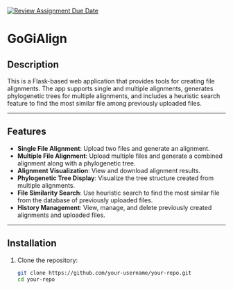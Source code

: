 [![Review Assignment Due Date](https://classroom.github.com/assets/deadline-readme-button-22041afd0340ce965d47ae6ef1cefeee28c7c493a6346c4f15d667ab976d596c.svg)](https://classroom.github.com/a/A0dLY9j1)

# GoGiAlign

## Description
This is a Flask-based web application that provides tools for creating file alignments. The app supports single and multiple alignments, generates phylogenetic trees for multiple alignments, and includes a heuristic search feature to find the most similar file among previously uploaded files.

---

## Features
- **Single File Alignment**: Upload two files and generate an alignment.
- **Multiple File Alignment**: Upload multiple files and generate a combined alignment along with a phylogenetic tree.
- **Alignment Visualization**: View and download alignment results.
- **Phylogenetic Tree Display**: Visualize the tree structure created from multiple alignments.
- **File Similarity Search**: Use heuristic search to find the most similar file from the database of previously uploaded files.
- **History Management**: View, manage, and delete previously created alignments and uploaded files.

---

## Installation

1. Clone the repository:
   ```bash
   git clone https://github.com/your-username/your-repo.git
   cd your-repo
